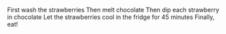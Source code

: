First wash the strawberries
Then melt chocolate
Then dip each strawberry in chocolate
Let the strawberries cool in the fridge for 45 minutes
Finally, eat!